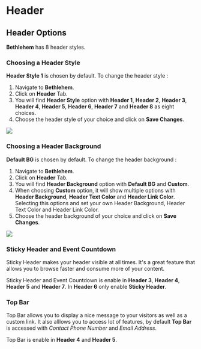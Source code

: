 # Header

## Header Options

**Bethlehem** has 8 header styles.
### Choosing a Header Style

**Header Style 1** is chosen by default. To change the header style :

1. Navigate to **Bethlehem**.
2. Click on **Header** Tab.
3. You will find **Header Style** option with **Header 1**, **Header 2**, **Header 3**, **Header 4**, **Header 5**, **Header 6**, **Header 7** and **Header 8** as eight choices.
4. Choose the header style of your choice and click on **Save Changes**.


![](http://transvelo.github.io/bethlehem/docs/images/choose-header-style.png)

### Choosing a Header Background

**Default BG** is chosen by default. To change the header background :

1. Navigate to **Bethlehem**.
2. Click on **Header** Tab.
3. You will find **Header Background** option with **Default BG** and **Custom**.
4. When choosing **Custom** option, it will show multiple options with **Header Background**, **Header Text Color** and **Header Link Color**. Selecting this options and set your own Header Background, Header Text Color and Header Link Color.
5. Choose the header background of your choice and click on **Save Changes**.

![](http://transvelo.github.io/bethlehem/docs/images/choose-header-background.png)

### Sticky Header and Event Countdown
Sticky Header makes your header visible at all times. It's a great feature that allows you to browse faster and consume more of your content.

Sticky Header and Event Countdown is enable in **Header 3**, **Header 4**, **Header 5** and **Header 7**. In **Header 6** only enable **Sticky Header**.

### Top Bar

Top Bar allows you to display  a nice message to your visitors as well as a custom link. It also alllows you to access lot of features, by default  **Top Bar** is accessed with *Contact Phone Number* and *Email Address*.

Top Bar is enable in **Header 4** and **Header 5**.

